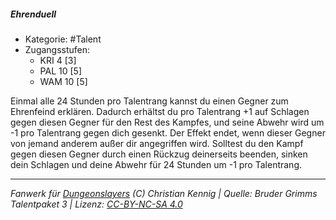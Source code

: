<!---
Dies ist ein Fanwerk für DUNGEONSLAYERS (C) von Christian Kennig

Quellen:      [Bruder Grimms Talentpaket 3](https://www.f-space.de/ds4/downloads.html)
              [Talentbeschreibungen](https://www.f-space.de/ds4/tools-talentcards.html)
License:      [CC-BY-NC-SA 4.0](https://creativecommons.org/licenses/by-nc-sa/4.0/deed.de)
Richtlinien:  [Fanwerkrichtlinien](https://www.dungeonslayers.net/fanwerk-richtlinien/)
Autor:        Zauberlehrling
-->

##### Ehrenduell

- Kategorie: #Talent
- Zugangsstufen:
  - KRI 4 [3]
  - PAL 10 [5]
  - WAM 10 [5]

Einmal alle 24 Stunden pro Talentrang kannst du einen Gegner zum Ehrenfeind erklären. Dadurch erhältst du pro Talentrang +1 auf Schlagen gegen diesen Gegner für den Rest des Kampfes, und seine Abwehr wird um -1 pro Talentrang gegen dich gesenkt. Der Effekt endet, wenn dieser Gegner von jemand anderem außer dir angegriffen wird. Solltest du den Kampf gegen diesen Gegner durch einen Rückzug deinerseits beenden, sinken dein Schlagen und deine Abwehr für 24 Stunden um -1 pro Talentrang.

---

_Fanwerk für [Dungeonslayers](https://www.dungeonslayers.net/) (C) Christian Kennig | Quelle: Bruder Grimms Talentpaket 3 | Lizenz: [CC-BY-NC-SA 4.0](https://creativecommons.org/licenses/by-nc-sa/4.0/deed.de)_
